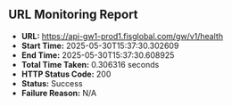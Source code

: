 ## URL Monitoring Report

- **URL:** https://api-gw1-prod1.fisglobal.com/gw/v1/health
- **Start Time:** 2025-05-30T15:37:30.302609
- **End Time:** 2025-05-30T15:37:30.608925
- **Total Time Taken:** 0.306316 seconds
- **HTTP Status Code:** 200
- **Status:** Success
- **Failure Reason:** N/A
